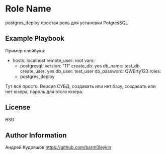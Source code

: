 Role Name
=========

postgres_deploy  простая роль для установки PotgresSQL

Example Playbook
----------------

Пример плейбука:

- hosts: localhost
  remote_user: root
  vars:
    - postgresql:
        version: "11"
        create_db: yes
        db_name: test_db
        create_user: yes
        db_user: test_user
        db_password: QWErty123
  roles:
    - postgres_deploy

Тут всё просто. Версия СУБД, создавать или нет базу, создавать или нет юзера, пароль для этого юзера.

License
-------

BSD

Author Information
------------------

Андрей Кудряшов
https://github.com/barm0leykin